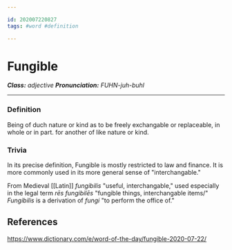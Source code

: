 ```yaml
---

id: 202007220827
tags: #word #definition

---
```


# Fungible
**_Class:_** *adjective*
**_Pronunciation:_** *FUHN-juh-buhl*

---

### Definition
Being of duch nature or kind as to be freely exchangable or replaceable, in whole or in part. for another of like nature or kind.

### Trivia
In its precise definition, Fungible is mostly restricted to law and finance. It is more commonly used in its more general sense of "interchangable."

From Medieval [[Latin]] *fungibilis* "useful, interchangable," used especially in the legal term *rēs fungibilēs* "fungible things, interchangable items/" *Fungibilis* is a derivation of *fungi* "to perform the office of."

## References
https://www.dictionary.com/e/word-of-the-day/fungible-2020-07-22/